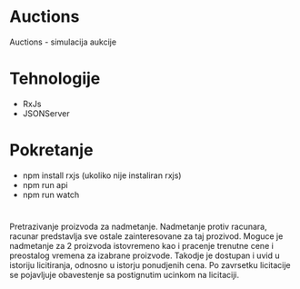 # Auctions
Auctions - simulacija aukcije
# Tehnologije
- RxJs
- JSONServer
# Pokretanje
- npm install rxjs (ukoliko nije instaliran rxjs)
- npm run api
- npm run watch
#
Pretrazivanje proizvoda za nadmetanje. Nadmetanje protiv racunara, racunar predstavlja sve ostale zainteresovane za taj prozivod. Moguce je nadmetanje za 2 proizvoda istovremeno kao i pracenje trenutne cene i preostalog vremena za izabrane proizvode. Takodje je dostupan i uvid u istoriju licitiranja, odnosno u istorju ponudjenih cena. Po zavrsetku licitacije se pojavljuje obavestenje sa postignutim ucinkom na licitaciji.
